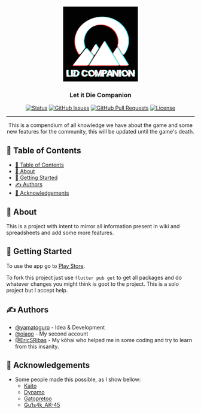 <p align="center">
  <a href="" rel="noopener">
 <img width=200px height=200px src="https://github.com/yamatoguro/Let-it-Die-Companion/blob/persistence/assets/images/logo_app.jpg?raw=true" alt="Project logo"></a>
</p>

<h3 align="center">Let it Die Companion</h3>

<div align="center">

[![Status](https://img.shields.io/badge/status-active-success.svg)]()
[![GitHub Issues](https://img.shields.io/github/issues/yamatoguro/Let-it-Die-Companion.svg)](https://github.com/yamatoguro/Let-it-Die-Companion/issues)
[![GitHub Pull Requests](https://img.shields.io/github/issues-pr/yamatoguro/Let-it-Die-Companion.svg)](https://github.com/yamatoguro/Let-it-Die-Companion/pulls)
[![License](https://img.shields.io/badge/license-MIT-blue.svg)](/LICENSE)

</div>

---

<p align="center"> This is a compendium of all knowledge we have about the game and some new features for the community, this will be updated until the game's death.
    <br>
</p>

## 📝 Table of Contents

- [📝 Table of Contents](#-table-of-contents)
- [🧐 About ](#-about-)
- [🏁 Getting Started ](#-getting-started-)
- [✍️ Authors ](#️-authors-)
- [🎉 Acknowledgements ](#-acknowledgements-)

## 🧐 About <a name = "about"></a>

This is a project with intent to mirror all information present in wiki and spreadsheets and add some more features.

## 🏁 Getting Started <a name = "getting_started"></a>

To use the app go to [Play Store](https://github.com/yamatoguro/Let-it-Die-Companion).

To fork this project just use ```flutter pub get``` to get all packages and do whatever changes you might think is goot to the project. This is a solo project but I accept help.

## ✍️ Authors <a name = "authors"></a>

- [@yamatoguro](https://github.com/yamatoguro) - Idea & Development
- [@oiago](https://github.com/oiago) - My second account
- [@EricSRibas](https://github.com/EricSRibas) - My kōhai who helped me in some coding and try to learn from this insanity.

## 🎉 Acknowledgements <a name = "acknowledgement"></a>

- Some people made this possible, as I show bellow:
  - [Kaito](https://twitter.com/LID_Kaito)
  - [Dynamo](https://www.twitch.tv/DynamoGamer8500)
  - [Gatopretoo](https://www.instagram.com/gatopretoo_)
  - [Gu1s4k_AK-45](https://www.instagram.com/Gui_sakimura/)
